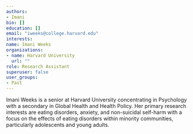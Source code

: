 ```yaml
---
authors:
- Imani
bio: []
education: []
email: "iweeks@college.harvard.edu"
interests:
name: Imani Weeks
organizations:
- name: Harvard University
  url: ""
role: Research Assistant
superuser: false
user_groups:
- Past
---
```


Imani Weeks is a senior at Harvard University concentrating in Psychology with a secondary in Global Health and Health Policy. Her primary research interests are eating disorders, anxiety, and non-suicidal self-harm with a focus on the effects of eating disorders within minority communities, particularly adolescents and young adults.
